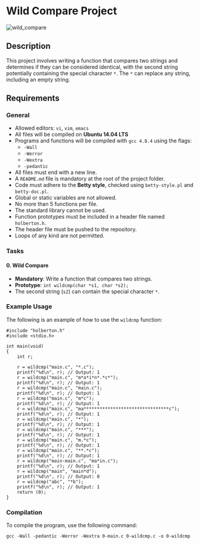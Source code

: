 # Wild Compare Project

![wild_compare](https://i.imgur.com/vHgLWyx.jpeg)

## Description
This project involves writing a function that compares two strings and determines if they can be considered identical, with the second string potentially containing the special character `*`. The `*` can replace any string, including an empty string.

## Requirements

### General
- Allowed editors: `vi`, `vim`, `emacs`
- All files will be compiled on **Ubuntu 14.04 LTS**
- Programs and functions will be compiled with `gcc 4.8.4` using the flags:
  - `-Wall`
  - `-Werror`
  - `-Wextra`
  - `-pedantic`
- All files must end with a new line.
- A `README.md` file is mandatory at the root of the project folder.
- Code must adhere to the **Betty style**, checked using `betty-style.pl` and `betty-doc.pl`.
- Global or static variables are not allowed.
- No more than 5 functions per file.
- The standard library cannot be used.
- Function prototypes must be included in a header file named `holberton.h`.
- The header file must be pushed to the repository.
- Loops of any kind are not permitted.

### Tasks
#### 0. Wild Compare
- **Mandatory**: Write a function that compares two strings.
- **Prototype**: `int wildcmp(char *s1, char *s2);`
- The second string (`s2`) can contain the special character `*`.

### Example Usage
The following is an example of how to use the `wildcmp` function:

```
#include "holberton.h"
#include <stdio.h>

int main(void)
{
    int r;

    r = wildcmp("main.c", "*.c");
    printf("%d\n", r); // Output: 1
    r = wildcmp("main.c", "m*a*i*n*.*c*");
    printf("%d\n", r); // Output: 1
    r = wildcmp("main.c", "main.c");
    printf("%d\n", r); // Output: 1
    r = wildcmp("main.c", "m*c");
    printf("%d\n", r); // Output: 1
    r = wildcmp("main.c", "ma********************************c");
    printf("%d\n", r); // Output: 1
    r = wildcmp("main.c", "*");
    printf("%d\n", r); // Output: 1
    r = wildcmp("main.c", "***");
    printf("%d\n", r); // Output: 1
    r = wildcmp("main.c", "m.*c");
    printf("%d\n", r); // Output: 1
    r = wildcmp("main.c", "**.*c");
    printf("%d\n", r); // Output: 1
    r = wildcmp("main-main.c", "ma*in.c");
    printf("%d\n", r); // Output: 1
    r = wildcmp("main", "main*d");
    printf("%d\n", r); // Output: 0
    r = wildcmp("abc", "*b");
    printf("%d\n", r); // Output: 1
    return (0);
}
```

### Compilation
To compile the program, use the following command:

```
gcc -Wall -pedantic -Werror -Wextra 0-main.c 0-wildcmp.c -o 0-wildcmp
```
